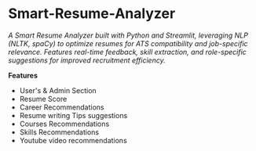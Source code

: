 # Smart-Resume-Analyzer

*A Smart Resume Analyzer built with Python and Streamlit, leveraging NLP (NLTK, spaCy) to optimize resumes for ATS compatibility and job-specific relevance. Features real-time feedback, skill extraction, and role-specific suggestions for improved recruitment efficiency.*

**Features**
- User's & Admin Section
- Resume Score
- Career Recommendations
- Resume writing Tips suggestions
- Courses Recommendations
- Skills Recommendations
- Youtube video recommendations
